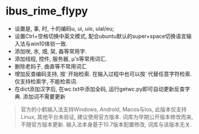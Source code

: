 # ibus_rime_flypy
* 设置是, 事, 时, 十的编码u, ui, uio, uial/eu;
* 设置Ctrl+空格切换中英文模式, 配合ubuntu默认的super+space切换语言输入法与win10体验一致.
* 添加咲, 氷, 畑, 栞, 姦等常用字.
* 添加线程, 控件, 服务器, μ's等常用词汇.
* 删除老妈子, 曲直等不常用词汇
* 增加反查编码支持, 按`` ` ``开始检索. 在输入过程中也可以按`` ` ``代替任意字符检索. 仅支持检索字, 不能检索词.
* 在dict添加汉字后, 在wc.txt中添加全码, 运行getwc.py即可自动更新反查字典. 添加词不需要更新
> 官方的小鹤输入法支持Windows, Android, Macos与Ios, 此版本仅支持Linux, 其他平台未验证, 建议使用官方版本. 词库为早期公开版本修改而来, 不随官方版本更新. 输入法本身基于10.7版本配置修改, 词库与该版本无关.
